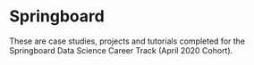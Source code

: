 # Springboard

These are case studies, projects and tutorials completed for the Springboard Data Science Career Track (April 2020 Cohort).
